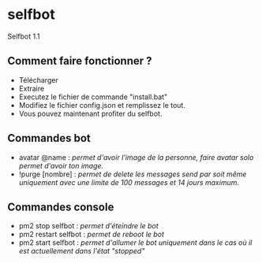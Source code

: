 # selfbot
Selfbot 1.1

Comment faire fonctionner ? 
---
- Télécharger
- Extraire 
- Executez le fichier de commande "install.bat"
- Modifiez le fichier config.json et remplissez le tout.
- Vous pouvez maintenant profiter du selfbot.

Commandes bot 
---
- avatar @name : *permet d'avoir l'image de la personne, faire avatar solo permet d'avoir ton image.*
- !purge [nombre] : *permet de delete les messages send par soit même uniquement avec une limite de 100 messages et 14 jours maximum.*

Commandes console
---
- pm2 stop selfbot : <i>permet d'éteindre le bot</i>
- pm2 restart selfbot : <i>permet de reboot le bot</i>
- pm2 start selfbot : <i>permet d'allumer le bot uniquement dans le cas où il est actuellement dans l'état "stopped"</i>



